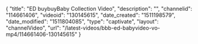 {
    "title": "ED buybuyBaby Collection Video",
    "description": "",
    "channelid": "114661406",
    "videoid": "130145615",
    "date_created": "1511198579",
    "date_modified": "1511804085",
    "type": "captivate",
    "layout": "channelVideo",
    "url": "\/latest-videos\/bbb-ed-babyvideo-vo-mp4\/114661406-130145615"
}